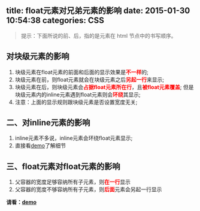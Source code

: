 title: float元素对兄弟元素的影响
date: 2015-01-30 10:54:38
categories: CSS
---
> 提示：下面所说的前、后，指的是元素在 html 节点中的书写顺序。

## 对块级元素的影响
1. 块级元素在float元素的前面和后面的显示效果是<b style="color:red;">不一样</b>的;
2. 块级元素在前，则float元素就会在块级元素之后<b style="color:red;">另起一行</b>来显示;
3. 块级元素在后，则块级元素会<b style="color:red;">占据float元素所在行</b>，且<b style="color:red;">被float元素覆盖</b>;
   但是块级元素内的inline元素遇到float元素则会<b style="color:red;">环绕</b>其显示;
4. 注意：上面的显示规则跟块级元素是否设置宽度无关;

## 二、对inline元素的影响
1. inline元素不多说，inline元素会环绕float元素显示;
2. 直接看[demo](/demo/floatFeaturesSummary.html)了解细节

## 三、float元素对float元素的影响
1. 父容器的宽度足够容纳所有子元素，则<b style="color:red;">在一行</b>显示
2. 父容器的宽度不够容纳所有子元素，则<b style="color:red;">后面</b>元素会另起一行显示

__请看：[demo](/demo/floatFeaturesSummary.html)__